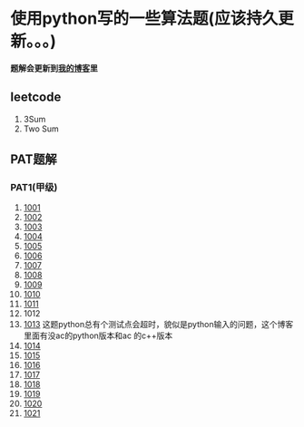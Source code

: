 # 使用python写的一些算法题(应该持久更新。。。)

**题解会更新到[我的博客](https://blog.csdn.net/lsc_333)里**

## leetcode
1. 3Sum
2. Two Sum
## PAT题解
### PAT1(甲级)
1. [1001](https://blog.csdn.net/LSC_333/article/details/90144708)
2. [1002](https://blog.csdn.net/LSC_333/article/details/90180525)
3. [1003](https://blog.csdn.net/LSC_333/article/details/90206368)
4. [1004](https://blog.csdn.net/LSC_333/article/details/90246845)
5. [1005](https://blog.csdn.net/LSC_333/article/details/90261035)
6. [1006](https://blog.csdn.net/LSC_333/article/details/90319384)
7. [1007](https://blog.csdn.net/LSC_333/article/details/90341968)
8. [1008](https://blog.csdn.net/LSC_333/article/details/90342065)
9. [1009](https://blog.csdn.net/LSC_333/article/details/90379145)
10. [1010](https://blog.csdn.net/LSC_333/article/details/90413142)
11. [1011](https://blog.csdn.net/LSC_333/article/details/90450734)
12. 1012
13. [1013](https://blog.csdn.net/LSC_333/article/details/90214169)
这题python总有个测试点会超时，貌似是python输入的问题，这个博客里面有没ac的python版本和ac
的c++版本
14. [1014](https://blog.csdn.net/LSC_333/article/details/90246469)
15. [1015](https://blog.csdn.net/LSC_333/article/details/90265345)
16. [1016](https://blog.csdn.net/LSC_333/article/details/90319281)
17. [1017](https://blog.csdn.net/LSC_333/article/details/90341968)
18. [1018](https://blog.csdn.net/LSC_333/article/details/90378805)
19. [1019](https://blog.csdn.net/LSC_333/article/details/90405008)
20. [1020](https://blog.csdn.net/LSC_333/article/details/90450449)
21. [1021](https://blog.csdn.net/LSC_333/article/details/90484819)